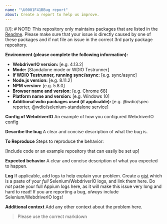 ```yaml
---
name: "\U0001F41BBug report"
about: Create a report to help us improve.
---
```


[//]: # NOTE: This repository only maintains packages that are listed in the [Readme](https://github.com/webdriverio/webdriverio/blob/master/README.md#packages). Please make sure that your issue is directly caused by one of these packages and if not file an issue in the correct 3rd party package repository.

**Environment (please complete the following information):**
 - **WebdriverIO version:** [e.g. 4.13.2]
 - **Mode:** [Standalone mode or WDIO Testrunner]
 - **If WDIO Testrunner, running sync/async:** [e.g. sync/async]
 - **Node.js version:** [e.g. 8.11.2]
 - **NPM version:** [e.g. 5.8.0]
 - **Browser name and version:** [e.g. Chrome 68]
 - **Platform name and version:** [e.g. Windows 10]
 - **Additional wdio packages used (if applicable):** [e.g. @wdio/spec reporter, @wdio/selenium-standalone service]

**Config of WebdriverIO**
An example of how you configured WebdriverIO config

**Describe the bug**
A clear and concise description of what the bug is.

**To Reproduce**
Steps to reproduce the behavior:

[Include code or an example repository that can easily be set up]

**Expected behavior**
A clear and concise description of what you expected to happen.

**Log**
If applicable, add logs to help explain your problem.
Create a [gist](https://gist.github.com) which is a paste of your _full_ Selenium/WebdriverIO logs, and link them here. Do _not_ paste your full Appium logs here, as it will make this issue very long and hard to read! If you are reporting a bug, _always_ include Selenium/WebdriverIO logs!

**Additional context**
Add any other context about the problem here.

> Please use the correct markdown
